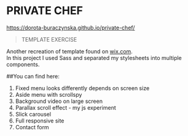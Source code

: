 # PRIVATE CHEF

https://dorota-buraczynska.github.io/private-chef/

>TEMPLATE EXERCISE

Another recreation of template found on [wix.com](https://pl.wix.com/).   
In this project I used Sass and separated my stylesheets into multiple components.


##You can find here:
1. Fixed menu looks differently depends on screen size
2. Aside menu with scrollspy
3. Background video on large screen
4. Parallax scroll effect - my js experiment
5. Slick carousel
6. Full responsive site
7. Contact form 
